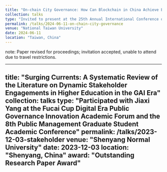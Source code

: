 ```yaml
---
title: "On-chain City Governance: How Can Blockchain in China Achieve Empowerment?"
collection: talks
type: "Invited to present at the 25th Annual International Conference on Digital Government Research - dg.o 2024"
permalink: /talks/2024-06-11-on-chain-city-governance
venue: "National Taiwan University"
date: 2024-06-11
location: "Taiwan, China"
---
```


note: Paper revised for proceedings; invitation accepted, unable to attend due to travel restrictions.

---
title: "Surging Currents: A Systematic Review of the Literature on Dynamic Stakeholder Engagements in Higher Education in the GAI Era"
collection: talks
type: "Participated with Jiaxi Yang at the Fucai Cup Digital Era Public Governance Innovation Academic Forum and the 8th Public Management Graduate Student Academic Conference"
permalink: /talks/2023-12-03-stakeholder
venue: "Shenyang Normal University"
date: 2023-12-03
location: "Shenyang, China"
award: "Outstanding Research Paper Award"
---
